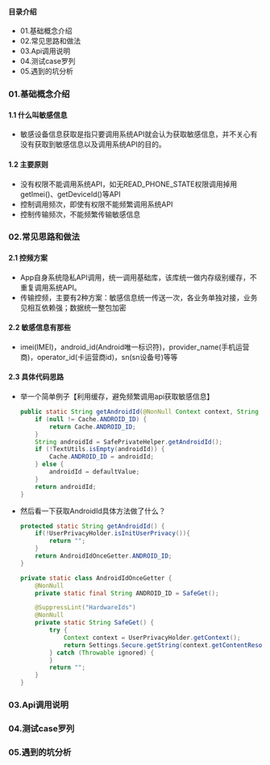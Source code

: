 #### 目录介绍
- 01.基础概念介绍
- 02.常见思路和做法
- 03.Api调用说明
- 04.测试case罗列
- 05.遇到的坑分析




### 01.基础概念介绍
#### 1.1 什么叫敏感信息
- 敏感设备信息获取是指只要调用系统API就会认为获取敏感信息，并不关心有没有获取到敏感信息以及调用系统API的目的。
  
  
#### 1.2 主要原则
- 没有权限不能调用系统API，如无READ_PHONE_STATE权限调用掉用getImei()、getDeviceId()等API
- 控制调用频次，即使有权限不能频繁调用系统API
- 控制传输频次，不能频繁传输敏感信息




### 02.常见思路和做法
#### 2.1 控频方案
- App自身系统隐私API调用，统一调用基础库，该库统一做内存级别缓存，不重复调用系统API。
- 传输控频，主要有2种方案：敏感信息统一传送一次，各业务单独对接，业务见相互依赖强；数据统一整包加密


#### 2.2 敏感信息有那些
- imei(IMEI)，android_id(Android唯一标识符)，provider_name(手机运营商)，operator_id(卡运营商id)，sn(sn设备号)等等



#### 2.3 具体代码思路
- 举一个简单例子【利用缓存，避免频繁调用api获取敏感信息】
    ``` java
    public static String getAndroidId(@NonNull Context context, String defaultValue) {
        if (null != Cache.ANDROID_ID) {
            return Cache.ANDROID_ID;
        }
        String androidId = SafePrivateHelper.getAndroidId();
        if (!TextUtils.isEmpty(androidId)) {
            Cache.ANDROID_ID = androidId;
        } else {
            androidId = defaultValue;
        }
        return androidId;
    }
    ```
- 然后看一下获取AndroidId具体方法做了什么？
    ``` java
    protected static String getAndroidId() {
        if(!UserPrivacyHolder.isInitUserPrivacy()){
            return "";
        }
        return AndroidIdOnceGetter.ANDROID_ID;
    }
    
    private static class AndroidIdOnceGetter {
        @NonNull
        private static final String ANDROID_ID = SafeGet();
    
        @SuppressLint("HardwareIds")
        @NonNull
        private static String SafeGet() {
            try {
                Context context = UserPrivacyHolder.getContext();
                return Settings.Secure.getString(context.getContentResolver(), Settings.Secure.ANDROID_ID);
            } catch (Throwable ignored) {
            }
            return "";
        }
    }
    ```




### 03.Api调用说明



### 04.测试case罗列



### 05.遇到的坑分析










































